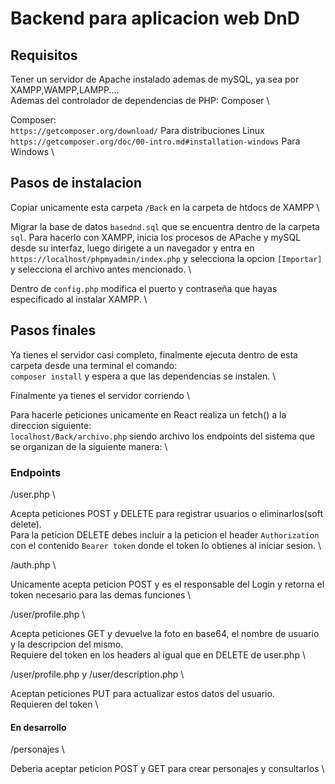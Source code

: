 # Backend para aplicacion web DnD

## Requisitos
Tener un servidor de Apache instalado ademas de mySQL, ya sea por XAMPP,WAMPP,LAMPP.... \
Ademas del controlador de dependencias de PHP: Composer \

Composer: \
`https://getcomposer.org/download/` Para distribuciones Linux \
`https://getcomposer.org/doc/00-intro.md#installation-windows` Para Windows \

## Pasos de instalacion

Copiar unicamente esta carpeta `/Back` en la carpeta de htdocs de XAMPP \

Migrar la base de datos `basednd.sql` que se encuentra dentro de la carpeta `sql`. Para hacerlo con XAMPP, inicia los procesos de APache y mySQL desde su interfaz, luego dirigete a un navegador y entra en `https://localhost/phpmyadmin/index.php` y selecciona la opcion `[Importar]` y selecciona el archivo antes mencionado. \

Dentro de `config.php` modifica el puerto y contraseña que hayas especificado al instalar XAMPP. \

## Pasos finales

Ya tienes el servidor casi completo, finalmente ejecuta dentro de esta carpeta desde una terminal el comando: \
`composer install` y espera a que las dependencias se instalen. \

Finalmente ya tienes el servidor corriendo \

Para hacerle peticiones unicamente en React realiza un fetch() a la direccion siguiente: \
`localhost/Back/archivo.php` siendo archivo los endpoints del sistema que se organizan de la siguiente manera: \

### Endpoints

/user.php \

Acepta peticiones POST y DELETE para registrar usuarios o eliminarlos(soft delete). \
Para la peticion DELETE debes incluir a la peticion el header `Authorization` con el contenido `Bearer token` donde el token lo obtienes al iniciar sesion. \

/auth.php \

Unicamente acepta peticion POST y es el responsable del Login y retorna el token necesario para las demas funciones \

/user/profile.php \

Acepta peticiones GET y devuelve la foto en base64, el nombre de usuario y la descripcion del mismo. \
Requiere del token en los headers al igual que en DELETE de user.php \

/user/profile.php y /user/description.php \

Aceptan peticiones PUT para actualizar estos datos del usuario. \
Requieren del token \

#### En desarrollo

/personajes \

Deberia aceptar peticion POST y GET para crear personajes y consultarlos \
